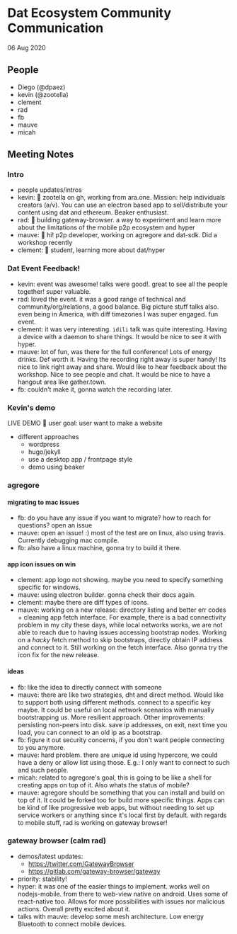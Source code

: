 # Dat Ecosystem Community Communication

06 Aug 2020

## People

* Diego (@dpaez)
* kevin (@zootella)
* clement
* rad
* fb
* mauve
* micah


## Meeting Notes

### Intro

- people updates/intros
- kevin: :wave: zootella on gh, working from ara.one. Mission: help individuals creators (a/v). You can use an electron based app to sell/distribute your content using dat and ethereum. Beaker enthusiast.
- rad: :wave: building gateway-browser. a way to experiment and learn more about the limitations of the mobile p2p ecosystem and hyper
- mauve: :wave: hi! p2p developer, working on agregore and dat-sdk. Did a workshop recently
- clement: :wave: student, learning more about dat/hyper

### Dat Event Feedback!

- kevin: event was awesome! talks were good!. great to see all the people together! super valuable.
- rad: loved the event. it was a good range of technical and community/org/relations, a good balance. Big picture stuff talks also. even being in America, with diff timezones I was super engaged. fun event.
- clement: it was very interesting. `idili` talk was quite interesting. Having a device with a daemon to share things. It would be nice to see it with hyper.
- mauve: lot of fun, was there for the  full conference! Lots of energy drinks. Def worth it. Having the recording right away is super handy! Its nice to link right away and share. Would like to hear feedback about the workshop. Nice to see people and chat. It would be nice to have a hangout area like gather.town.
- fb: couldn't make it, gonna watch the recording later.

### Kevin's demo

LIVE DEMO :movie_camera:
user goal: user want to make a website
- different approaches
    - wordpress
    - hugo/jekyll
    - use a desktop app / frontpage style
    - demo using beaker

### agregore

#### migrating to mac issues

- fb: do you have any issue if you want to migrate? how to reach for questions? open an issue
- mauve: open an issue! :) most of the test are on linux, also using travis. Currently debugging mac compile.
- fb: also have a linux machine, gonna try to build it there.

#### app icon issues on win

- clement: app logo not showing. maybe you need to specify something specific for windows.
- mauve: using electron builder. gonna check their docs again.
- clement: maybe there are diff types of icons.
- mauve: working on a new release: directory listing and better err codes + cleaning app fetch interface. For example, there is a bad connectivity problem in my city these days, while local networks works, we are not able to reach due to having issues accessing bootstrap nodes. Working on a _hacky_ fetch method to skip bootstraps, directly obtain IP address and connect to it. Still working on the fetch interface. Also gonna try the icon fix for the new release.

#### ideas

- fb: like the idea to directly connect with someone
- mauve: there are like two strategies, dht and direct method. Would like to support both using different methods. connect to a specific key maybe. It could be useful on local network scenarios with manually bootstrapping us. More resilient approach. Other improvements: persisting non-peers into disk. save ip addresses, on exit, next time you load, you can connect to an old ip as a bootstrap.
- fb: figure it out security concerns, if you don't want people connecting to you anymore.
- mauve: hard problem. there are unique id using hypercore, we could have a deny or allow list using those. E.g.: I only want to connect to such and such people.
- micah: related to agregore's goal, this is going to be like a shell for creating apps on top of it. Also whats the status of mobile?
- mauve: agregore should be something that you can install and build on top of it. It could be forked too for build more specific things. Apps can be kind of like progressive web apps, but without needing to set up service workers or anything since it's local first by default. with regards to mobile stuff, rad is working on gateway browser!

### gateway browser (calm rad)

- demos/latest updates:
    - https://twitter.com/GatewayBrowser
    - https://gitlab.com/gateway-browser/gateway
- priority: stability!
- hyper: it was one of the easier things to implement. works well on nodejs-mobile. from there to web-view native on android. Uses some of react-native too. Allows for more possibilities with issues nor malicious actions. Overall pretty excited about it.
- talks with mauve: develop some mesh architecture. Low energy Bluetooth to connect mobile devices.
